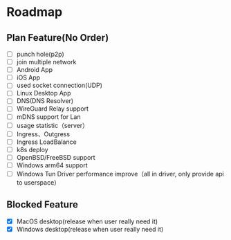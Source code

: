 # Roadmap



## Plan Feature(No Order)
- [ ] punch hole(p2p)
- [ ] join multiple network
- [ ] Android App
- [ ] iOS App
- [ ] used socket connection(UDP)
- [ ] Linux Desktop App
- [ ] DNS(DNS Resolver)
- [ ] WireGuard Relay support
- [ ] mDNS support for Lan
- [ ] usage statistic（server）
- [ ] Ingress、Outgress
- [ ] Ingress LoadBalance
- [ ] k8s deploy
- [ ] OpenBSD/FreeBSD support
- [ ] Windows arm64 support
- [ ] Windows Tun Driver performance improve（all in driver, only provide api to userspace）

## Blocked Feature
- [x] MacOS desktop(release when user really need it)
- [x] Windows desktop(release when user really need it)

